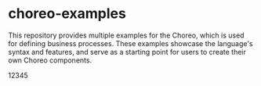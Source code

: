 # choreo-examples

This repository provides multiple examples for the Choreo, which is used for defining business processes. These examples
showcase the language's syntax and features, and serve as a starting point for users to create their own Choreo components.

12345
